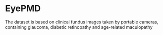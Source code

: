 # EyePMD
The dataset is based on clinical fundus images taken by portable cameras, containing glaucoma, diabetic retinopathy and age-related maculopathy
